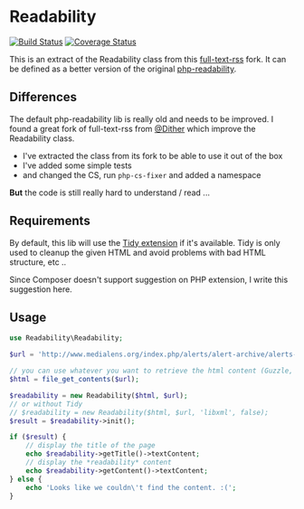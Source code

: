 # Readability

[![Build Status](https://travis-ci.org/j0k3r/php-readability.svg?branch=master)](https://travis-ci.org/j0k3r/php-readability)
[![Coverage Status](https://coveralls.io/repos/j0k3r/php-readability/badge.svg?branch=master&service=github)](https://coveralls.io/github/j0k3r/php-readability/?branch=master)

This is an extract of the Readability class from this [full-text-rss](https://github.com/Dither/full-text-rss) fork. It can be defined as a better version of the original [php-readability](https://bitbucket.org/fivefilters/php-readability/overview).

## Differences

The default php-readability lib is really old and needs to be improved. I found a great fork of full-text-rss from [@Dither](https://github.com/Dither/full-text-rss) which improve the Readability class.

 - I've extracted the class from its fork to be able to use it out of the box
 - I've added some simple tests
 - and changed the CS, run `php-cs-fixer` and added a namespace

**But** the code is still really hard to understand / read ...

## Requirements

By default, this lib will use the [Tidy extension](https://github.com/htacg/tidy-html5) if it's available. Tidy is only used to cleanup the given HTML and avoid problems with bad HTML structure, etc ..

Since Composer doesn't support suggestion on PHP extension, I write this suggestion here.

## Usage

```php
use Readability\Readability;

$url = 'http://www.medialens.org/index.php/alerts/alert-archive/alerts-2013/729-thatcher.html';

// you can use whatever you want to retrieve the html content (Guzzle, Buzz, cURL ...)
$html = file_get_contents($url);

$readability = new Readability($html, $url);
// or without Tidy
// $readability = new Readability($html, $url, 'libxml', false);
$result = $readability->init();

if ($result) {
    // display the title of the page
    echo $readability->getTitle()->textContent;
    // display the *readability* content
    echo $readability->getContent()->textContent;
} else {
    echo 'Looks like we couldn\'t find the content. :(';
}
```
